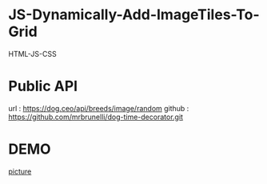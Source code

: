 # JS-Dynamically-Add-ImageTiles-To-Grid
HTML-JS-CSS

# Public API
url     : https://dog.ceo/api/breeds/image/random
github  : https://github.com/mrbrunelli/dog-time-decorator.git

# DEMO
[picture](https://github.com/JonahTzuChi/JS-Dynamically-Add-ImageTiles-To-Grid/blob/main/demo_1.png)